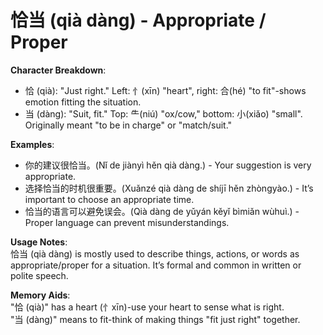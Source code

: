 # **恰当 (qià dàng) - Appropriate / Proper**

**Character Breakdown**:  
- 恰 (qià): "Just right." Left: 忄(xīn) "heart", right: 合(hé) "to fit"-shows emotion fitting the situation.  
- 当 (dàng): "Suit, fit." Top: ⺧(niú) "ox/cow," bottom: 小(xiǎo) "small". Originally meant "to be in charge" or "match/suit."

**Examples**:  
- 你的建议很恰当。(Nǐ de jiànyì hěn qià dàng.) - Your suggestion is very appropriate.  
- 选择恰当的时机很重要。(Xuǎnzé qià dàng de shíjī hěn zhòngyào.) - It’s important to choose an appropriate time.  
- 恰当的语言可以避免误会。(Qià dàng de yǔyán kěyǐ bìmiǎn wùhuì.) - Proper language can prevent misunderstandings.

**Usage Notes**:  
恰当 (qià dàng) is mostly used to describe things, actions, or words as appropriate/proper for a situation. It’s formal and common in written or polite speech.

**Memory Aids**:  
"恰 (qià)" has a heart (忄xīn)-use your heart to sense what is right.  
"当 (dàng)" means to fit-think of making things "fit just right" together.